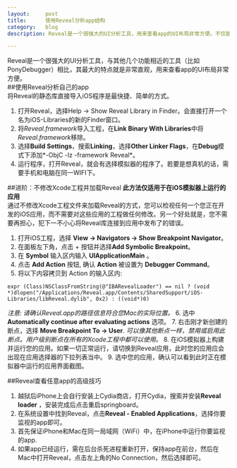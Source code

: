 ```yaml
---
layout:     post
title:      使用Reveal分析app结构
category:   blog
description: Reveal是一个很强大的UI分析工具，用来查看app的UI布局非常方便。不仅能够分析自己的app，任意其他的app UI也一览无遗。

---
```


Reveal是一个很强大的UI分析工具，与其他几个功能相近的工具（比如PonyDebugger）相比，其最大的特点就是非常直观，用来查看app的UI布局非常方便。		
##使用Reveal分析自己的app		
将Reveal的静态库直接导入iOS程序是最快捷、简单的方式。

1. 打开Reveal，选择Help → Show Reveal Library in Finder。会直接打开一个名为iOS-Libraries的新的Finder窗口。
2. 将*Reveal.framework*导入工程，在**Link Binary With Libraries**中将*Reveal.framework*移除。
3. 选择**Build Settings**，搜索**Linking**，选择**Other Linker Flags**，在**Debug**模式下添加*-ObjC -lz -framework Reveal*。
4. 运行程序，打开Reveal，就会有选择模拟器的程序了。若要是想真机的话，需要手机和电脑在同一WIFI下。

##进阶：不修改Xcode工程并加载Reveal
**此方法仅适用于在iOS模拟器上运行的应用**		
通过不修改Xcode工程文件来加载Reveal的方式，您可以检视任何一个您正在开发的iOS应用，而不需要对这些应用的工程做任何修改。另一个好处就是，您不需要再担心，犯下一不小心将Reveal库连接到应用中发布了的错误。

1. 打开iOS工程，选择 **View → Navigators → Show Breakpoint Navigator**。
2. 在面板左下角，点击 + 按钮并选择**Add Symbolic Breakpoint**。
3. 在 **Symbol** 输入区内输入 **UIApplicationMain** 。
4. 点击 **Add Action** 按钮, 确认 **Action** 被设置为 **Debugger Command**。
5. 将以下内容拷贝到 Action 的输入区内:		
```
expr (Class)NSClassFromString(@"IBARevealLoader") == nil ? (void *)dlopen("/Applications/Reveal.app/Contents/SharedSupport/iOS-Libraries/libReveal.dylib", 0x2) : ((void*)0)
```			
 *注意: 请确认Reveal.app的路径信息符合您Mac的实际位置。*
6. 选中 **Automatically continue after evaluating actions** 选项。
7. 右击刚才新创建的断点，选择 **Move Breakpoint To → User**.
*可以像其他断点一样，禁用或启用此断点。用户级别断点在所有的Xcode工程中都可以使用。*
8. 在iOS模拟器上构建并运行您的应用。如果一切正常运行，请切换到Reveal应用，此时您的应用应会出现在应用选择器的下拉列表当中。
9. 选中您的应用，确认可以看到此时正在模拟器中运行的应用界面截图。

##Reveal查看任意app的高级技巧
1. 越狱后iPhone上会自行安装上Cydia商店，打开Cydia，搜索并安装**Reveal loader** ，安装完成后点击重启springboard。
2. 在系统设置中找到Reveal，点击**Reveal - Enabled Applications**，选择你要监视的app即可。
3. 首先保证iPhone和Mac在同一局域网（WiFi）中，在iPhone中运行你要监视的app.
4. 如果app已经运行，需在后台杀死进程重新打开，保持app在前台，然后在Mac中打开Reveal，点击左上角的No Connection，然后选择即可。